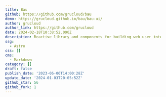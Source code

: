 ```yaml
---
title: Bau
github: https://github.com/grucloud/bau
demo: https://grucloud.github.io/bau/bau-ui/
author: grucloud
author_link: https://github.com/grucloud
date: 2024-02-18T10:38:52.090Z
description: Reactive library and components for building web user interface
ssg:
  - Astro
css: []
cms:
  - Markdown
category: []
draft: false
publish_date: '2023-06-06T14:00:28Z'
update_date: '2024-01-03T20:05:52Z'
github_star: 56
github_fork: 1
---
```

